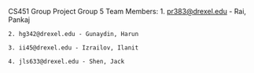 CS451 Group Project
Group 5	Team Members:
	1. pr383@drexel.edu - Rai, Pankaj
	
	2. hg342@drexel.edu - Gunaydin, Harun	
	
	3. ii45@drexel.edu - Izrailov, Ilanit	
	
	4. jls633@drexel.edu - Shen, Jack
